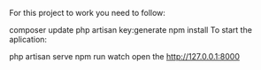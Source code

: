 For this project to work you need to follow:

composer update
php artisan key:generate
npm install
To start the aplication:

php artisan serve
npm run watch
open the http://127.0.0.1:8000